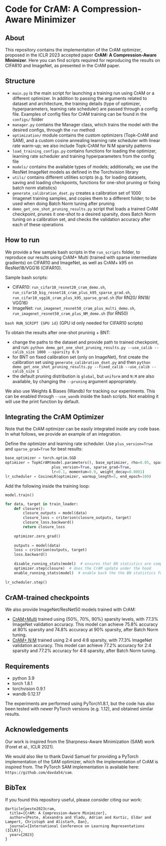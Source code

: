# Code for CrAM: A Compression-Aware Minimizer

## About

This repository contains the implementation of the CrAM optimizer, proposed in the ICLR 2023 accepted paper **CrAM: A Compression-Aware Minimizer**.
Here you can find scripts required for reproducing the results on CIFAR10 and ImageNet, as presented in the CrAM paper.

## Structure

- `main.py` is the main script for launching a training run using CrAM or a different optimizer.
 In addition to passing the arguments related to dataset and architecture, the training details (type of optimizer, hyperparameters,
  learning rate scheduler) are passed through a config file. Examples of config files for CrAM training can be found in the `configs/` folder
- `manager.py` contains the Manager class, which trains the model with the desired configs, through the `run` method
- `optimization/` module contains the custom optimizers (Topk-CrAM and SAM), and a custom cosine annealing learning rate scheduler 
with linear rate warm-up; we also include Topk-CrAM for N:M sparsity patterns
- `load_training_configs.py` contains functions for loading the optimizer, learning rate scheduler and training hyperparameters 
from the config file
- `models/` contains the available types of models; additionally, we use the ResNet ImageNet models as defined in the Torchvision library
- `utils/` contains different utilities scripts (e.g. for loading datasets, saving and loading checkpoints, 
functions for one-shot pruning or fixing batch norm statistics)
- `generate_calibration_dset.py` creates a calibration set of 1000 Imagenet training samples, and copies them to a different folder; 
to be used when doing Batch Norm tuning after pruning
- `demo_get_one_shot_pruning_results.py` script that loads a trained CrAM checkpoint, prunes it one-shot to a desired sparsity, 
does Batch Norm tuning on a calibration set, 
and checks the validation accuracy after each of these operations


## How to run

We provide a few sample bash scripts in the `run_scripts` folder, to reproduce our results using 
CrAM+ Multi (trained with sparse intermediate gradients) on CIFAR10 and ImageNet, 
as well as CrAM+ k95 on ResNet18/VGG16 (CIFAR10).

Sample bash scripts:
- CIFAR10: `run_cifar10_resnet20_cram_demo.sh`, 
`run_cifar10_big_resnet18_cram_plus_k95_sparse_grad.sh`, `run_cifar10_vgg16_cram_plus_k95_sparse_grad.sh` (for RN20/ RN18/ VGG16)
- ImageNet: `run_imagenet_resnet50_cram_plus_multi_demo.sh`, 
`run_imagenet_resnet50_cram_plus_NM_demo.sh` (for RN50)

`bash RUN_SCRIPT {GPU id}` (GPU id only needed for CIFAR10 scripts)

To obtain the results after one-shot pruninig + BNT:
- change the paths to the dataset and provide path to trained checkpoint, and run: 
`python demo_get_one_shot_pruning_results.py --use_calib --calib_size 1000 --sparsity 0.9`
- for BNT on fixed calibration set (only on ImageNet), first create the calibration set using `generate_calibration_dset.py` and then
`python demo_get_one_shot_pruning_results.py --fixed_calib --use_calib --calib_size 1`
- the default pruning distribution is `global`, but `uniform` and `N:M` are also available, 
by changing the `--pruning` argument appropriately. 

We also use Weights & Biases (Wandb) for tracking our experiments. This can be enabled through `--use_wandb` inside the bash scripts. Not enabling it will use the print function by default.


## Integrating the CrAM Optimizer

Note that the CrAM optimizer can be easily integrated inside any code base. In what follows, 
we provide an example of an integration.

Define the optimizer and learning rate scheduler. Use `plus_version=True` and  `sparse_grad=True`
for best results:

```python
base_optimizer = torch.optim.SGD
optimizer = TopkCrAM(model.parameters(), base_optimizer, rho=0.05, sparsities=[0.5, 0.7, 0.9], 
                     plus_version=True, sparse_grad=True,
                     lr=0.1, momentum=0.9, weight_decay=0.0001)
lr_scheduler = CosineLR(optimizer, warmup_length=5, end_epoch=100)
```


Add the following inside the training loop:
```python
model.train()

for data, target in train_loader:
    def closure():
        closure_outputs = model(data)
        closure_loss = criterion(closure_outputs, target)
        closure_loss.backward()
        return closure_loss
        
    optimizer.zero_grad()
    
    outputs = model(data)
    loss = criterion(outputs, target)
    loss.backward() 
    
    disable_running_stats(model)  # ensures that BN statistics are computed only on the unperturbed model   
    optimizer.step(closure)  # does the CrAM update under the hood
    enable_running_stats(model)  # enable back the the BN statistics for the next batch
    
lr_scheduler.step()
```


## CrAM-trained checkpoints

 We also provide ImageNet/ResNet50 models trained with CrAM:

- [CrAM+Multi](https://seafile.ist.ac.at/f/0eacc1ffa37248f5b984/?dl=1) 
trained using {50%, 70%, 90%} sparsity levels, with 77.3%  ImageNet validation accuracy. This model 
can achieve 75.8% accuracy at 80% sparsity and 74.8% accuracy at 90% sparsity, after Batch Norm tuning.
- [CrAM+ N:M](https://seafile.ist.ac.at/f/042504b22321432bbb4d/?dl=1) 
trained using 2:4 and 4:8 sparsity, with 77.3% ImageNet validation accuracy. This model can achieve
77.2% accuracy for 2:4 sparsity and 77.2% accuracy for 4:8 sparsity, after Batch Norm tuning.

## Requirements

- python 3.9
- torch 1.8.1 
- torchvision 0.9.1
- wandb 0.12.17

The experiments are performed using PyTorch1.8.1, but the code has also been tested with newer 
PyTorch versions (e.g. 1.12), and obtained similar results.


## Acknowledgements


Our work is inspired from the Sharpness-Aware Minimization (SAM) work (Foret et al., ICLR 2021).

We would also like to thank David Samuel for providing a PyTorch implementation of the SAM optimizer, 
which the implementation of CrAM is inspired from. The PyTorch SAM implementation is available here:
`https://github.com/davda54/sam`.



## BibTex

If you found this repository useful, please consider citing our work:
```
@article{peste2023cram,
  title={CrAM: A Compression-Aware Minimizer},
  author={Peste, Alexandra and Vladu, Adrian and Kurtic, Eldar and Lampert, Christoph and Alistarh, Dan},
  journal={International Conference on Learning Representations (ICLR)},
  year={2023}
}
```
